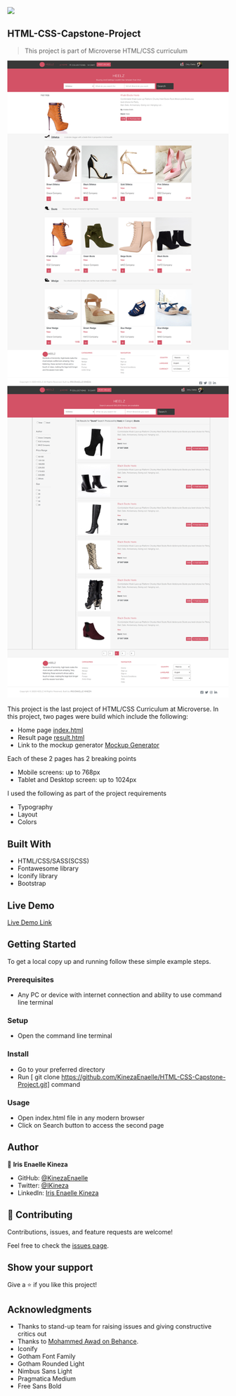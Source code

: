 ![](https://img.shields.io/badge/Microverse-blueviolet)

## HTML-CSS-Capstone-Project

> This project is part of Microverse HTML/CSS curriculum

![screenshot](/assets/images/screenshot.png)
![screenshot](/assets/images/screenshot2.png)

This project is the last project of HTML/CSS Curriculum at Microverse. In this project, two pages were build which include the following:

- Home page [index.html]()
- Result page [result.html]()
- Link to the mockup generator [Mockup Generator]()

Each of these 2 pages has 2 breaking points

- Mobile screens: up to 768px
- Tablet and Desktop screen: up to 1024px

I used the following as part of the project requirements

- Typography
- Layout
- Colors

## Built With

- HTML/CSS/SASS(SCSS)
- Fontawesome library
- Iconify library
- Bootstrap

## Live Demo

[Live Demo Link]()

## Getting Started

To get a local copy up and running follow these simple example steps.

### Prerequisites

- Any PC or device with internet connection and ability to use command line terminal

### Setup

- Open the command line terminal

### Install

- Go to your preferred directory
- Run [ git clone https://github.com/KinezaEnaelle/HTML-CSS-Capstone-Project.git] command

### Usage

- Open index.html file in any modern browser
- Click on Search button to access the second page

## Author

👤 **Iris Enaelle Kineza**

- GitHub: [@KinezaEnaelle](https://github.com/KinezaEnaelle)
- Twitter: [@IKineza](https://twitter.com/IKineza)
- LinkedIn: [Iris Enaelle Kineza](https://www.linkedin.com/in/iris-enaelle-kineza-25a676187/)

## 🤝 Contributing

Contributions, issues, and feature requests are welcome!

Feel free to check the [issues page](https://github.com/KinezaEnaelle/HTML-CSS-Capstone-Project/issues).

## Show your support

Give a ⭐️ if you like this project!

## Acknowledgments

- Thanks to stand-up team for raising issues and giving constructive critics out
- Thanks to [Mohammed Awad on Behance](https://www.behance.net/M_Awad).
- Iconify
- Gotham Font Family
- Gotham Rounded Light
- Nimbus Sans Light
- Pragmatica Medium
- Free Sans Bold
